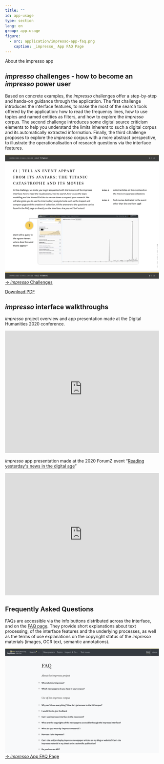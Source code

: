 ```yaml
---
title: ""
id: app-usage
type: section
lang: en
group: app.usage
figure:
  - src: application/impresso-app-faq.png
    caption: _impresso_ App FAQ Page
---
```


About the impresso app

<!-- more -->

## _impresso_ challenges - how to become an _impresso_ power user

Based on concrete examples, the _impresso_ challenges offer a step-by-step and hands-on guidance through the application. The first challenge introduces the interface features, to make the most of the search tools offered by the application: how to read the frequency lines, how to use topics and named entities as filters, and how to explore the _impresso_ corpus. The second challenge introduces some digital source criticism elements to help you understand the limits inherent to such a digital corpus and its automatically extracted information. Finally, the third challenge proposes to explore the _impresso_ corpus with a more abstract perspective, to illustrate the operationalisation of research questions via the interface features.


<a class="d-block image-link"
  style="max-width:400px;"
  href='https://impresso-project.ch/assets/impresso-challenges-1.2.3.pdf'
  title='Download the _impresso_ Challenges'>
  <img src="/assets/images/application/impresso-challenges.png" class="d-block mb-1" />
  &rarr; _impresso_ Challenges
</a>



[Download PDF](https://impresso-project.ch/assets/impresso-challenges-1.2.3.pdf)


## _impresso_ interface walkthroughs


_impresso_ project overview and app presentation made at the Digital Humanities 2020 conference.

<iframe width="100%" height="400" src="https://www.youtube-nocookie.com/embed/mfiSBcl2EA8" frameborder="0" allow="accelerometer; autoplay; clipboard-write; encrypted-media; gyroscope; picture-in-picture" allowfullscreen></iframe>


_impresso_ app presentation made at the 2020 ForumZ event “[Reading yesterday's news in the digital age](https://www.c2dh.uni.lu/forum-z/forum-z-goes-online-digitised-newspapers-edition)”

<iframe width="100%" height="400" src="https://www.youtube.com/embed/videoseries?list=PLB45F159nVx9CwVvXx1vYEBN--BWHurnn" frameborder="0" allow="accelerometer; autoplay; clipboard-write; encrypted-media; gyroscope; picture-in-picture" allowfullscreen></iframe>

 

## Frequently Asked Questions

FAQs are accessible via the info buttons distributed across the interface, and on the [FAQ page](https://impresso-project.ch/app/faq). They provide short explanations about text processing, of the interface features and the underlying processes, as well as the terms of use explanations on the copyright status of the _impresso_ materials (images, OCR text, semantic annotations).

<a class="d-block image-link"
  style="max-width:400px;"
  href='https://impresso-project.ch/app/faq'
  title='_impresso_ App FAQ Page'>
  <img src="/assets/images/application/impresso-app-faq.png" class="d-block mb-1" />
  &rarr; _impresso_ App FAQ Page
</a>
